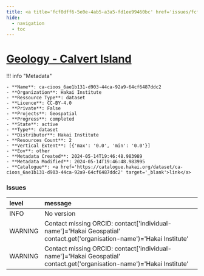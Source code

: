 ```yaml
---
title: <a title='fcf0dff6-5e0e-4ab5-a3a5-fd1ee99460bc' href='issues/fcf0dff6-5e0e-4ab5-a3a5-fd1ee99460bc/' target='_blank'>Geology - Calvert Island</a>
hide:
  - navigation
  - toc
---
```


# <a title='fcf0dff6-5e0e-4ab5-a3a5-fd1ee99460bc' href='issues/fcf0dff6-5e0e-4ab5-a3a5-fd1ee99460bc/' target='_blank'>Geology - Calvert Island</a>

<div id='map'></div>

!!! info "Metadata"
    
    - **Name**: ca-cioos_6ae1b131-d903-44ca-92a9-64cf6487ddc2 
    - **Organization**: Hakai Institute 
    - **Ressource Type**: dataset 
    - **Licence**: CC-BY-4.0 
    - **Private**: False 
    - **Projects**: Geospatial 
    - **Progress**: completed 
    - **State**: active 
    - **Type**: dataset 
    - **Distributor**: Hakai Institute 
    - **Resources Count**: 2 
    - **Vertical Extent**: [{'max': '0.0', 'min': '0.0'}] 
    - **Eov**: other 
    - **Metadata Created**: 2024-05-14T19:46:48.983989 
    - **Metadata Modified**: 2024-05-14T19:46:48.983995 
    - **Catalogue**: <a href='https://catalogue.hakai.org/dataset/ca-cioos_6ae1b131-d903-44ca-92a9-64cf6487ddc2' target='_blank'>link</a> 

### Issues

| level   | message                                                                                                                 |
|:--------|:------------------------------------------------------------------------------------------------------------------------|
| INFO    | No version                                                                                                              |
| WARNING | Contact missing ORCID: contact['individual-name']='Hakai Geospatial' contact.get('organisation-name')='Hakai Institute' |
| WARNING | Contact missing ORCID: contact['individual-name']='Hakai Geospatial' contact.get('organisation-name')='Hakai Institute' |

<script>
   document.addEventListener("DOMContentLoaded", function() {
    var map = L.map('map').setView([51.505, -125.09], 5);
    L.tileLayer('https://tile.openstreetmap.org/{z}/{x}/{y}.png', {
        maxZoom: 19,
        attribution: '&copy; <a href="http://www.openstreetmap.org/copyright">OpenStreetMap</a>'
    }).addTo(map);
    var geojsonFeature = {
        "type": "Feature",
        "properties": {
            "name" : "<a title='fcf0dff6-5e0e-4ab5-a3a5-fd1ee99460bc' href='issues/fcf0dff6-5e0e-4ab5-a3a5-fd1ee99460bc/' target='_blank'>Geology - Calvert Island</a>"
        },
        "geometry": {'type': 'Polygon', 'coordinates': [[[-128.2489013671875, 51.402632657661314], [-127.8204345703125, 51.402632657661314], [-127.8204345703125, 51.7644403180351], [-128.2489013671875, 51.7644403180351], [-128.2489013671875, 51.402632657661314]]]}
    }
    L.geoJSON(geojsonFeature).addTo(map);
   })
</script>